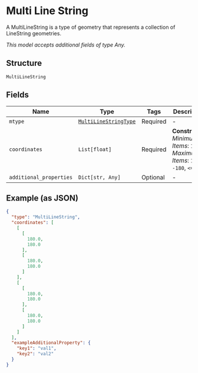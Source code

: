 
# Multi Line String

A MultiLineString is a type of geometry that represents a collection of LineString geometries.

*This model accepts additional fields of type Any.*

## Structure

`MultiLineString`

## Fields

| Name | Type | Tags | Description |
|  --- | --- | --- | --- |
| `mtype` | [`MultiLineStringType`](../../doc/models/multi-line-string-type.md) | Required | - |
| `coordinates` | `List[float]` | Required | **Constraints**: *Minimum Items*: `1`, *Maximum Items*: `10`, `>= -180`, `<= 180` |
| `additional_properties` | `Dict[str, Any]` | Optional | - |

## Example (as JSON)

```json
{
  "type": "MultiLineString",
  "coordinates": [
    [
      [
        180.0,
        180.0
      ],
      [
        180.0,
        180.0
      ]
    ],
    [
      [
        180.0,
        180.0
      ],
      [
        180.0,
        180.0
      ]
    ]
  ],
  "exampleAdditionalProperty": {
    "key1": "val1",
    "key2": "val2"
  }
}
```

